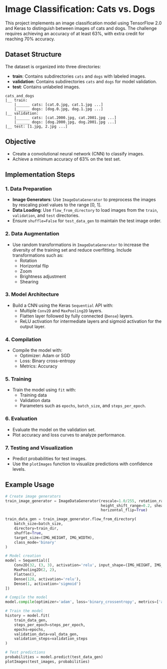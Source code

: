# Image Classification: Cats vs. Dogs

This project implements an image classification model using TensorFlow 2.0 and Keras to distinguish between images of cats and dogs. The challenge requires achieving an accuracy of at least 63%, with extra credit for reaching 70% accuracy.

## Dataset Structure
The dataset is organized into three directories:
- **train**: Contains subdirectories `cats` and `dogs` with labeled images.
- **validation**: Contains subdirectories `cats` and `dogs` for model validation.
- **test**: Contains unlabeled images.

```
cats_and_dogs
|__ train:
    |______ cats: [cat.0.jpg, cat.1.jpg ...]
    |______ dogs: [dog.0.jpg, dog.1.jpg ...]
|__ validation:
    |______ cats: [cat.2000.jpg, cat.2001.jpg ...]
    |______ dogs: [dog.2000.jpg, dog.2001.jpg ...]
|__ test: [1.jpg, 2.jpg ...]
```

## Objective
- Create a convolutional neural network (CNN) to classify images.
- Achieve a minimum accuracy of 63% on the test set.

## Implementation Steps

### 1. Data Preparation
- **Image Generators**: Use `ImageDataGenerator` to preprocess the images by rescaling pixel values to the range [0, 1].
- **Data Loading**: Use `flow_from_directory` to load images from the `train`, `validation`, and `test` directories.
- Ensure `shuffle=False` for `test_data_gen` to maintain the test image order.

### 2. Data Augmentation
- Use random transformations in `ImageDataGenerator` to increase the diversity of the training set and reduce overfitting. Include transformations such as:
  - Rotation
  - Horizontal flip
  - Zoom
  - Brightness adjustment
  - Shearing

### 3. Model Architecture
- Build a CNN using the Keras `Sequential` API with:
  - Multiple `Conv2D` and `MaxPooling2D` layers.
  - Flatten layer followed by fully connected (`Dense`) layers.
  - ReLU activation for intermediate layers and sigmoid activation for the output layer.

### 4. Compilation
- Compile the model with:
  - Optimizer: Adam or SGD
  - Loss: Binary cross-entropy
  - Metrics: Accuracy

### 5. Training
- Train the model using `fit` with:
  - Training data
  - Validation data
  - Parameters such as `epochs`, `batch_size`, and `steps_per_epoch`.

### 6. Evaluation
- Evaluate the model on the validation set.
- Plot accuracy and loss curves to analyze performance.

### 7. Testing and Visualization
- Predict probabilities for test images.
- Use the `plotImages` function to visualize predictions with confidence levels.

## Example Usage

```python
# Create image generators
train_image_generator = ImageDataGenerator(rescale=1.0/255, rotation_range=40, width_shift_range=0.2,
                                           height_shift_range=0.2, shear_range=0.2, zoom_range=0.2,
                                           horizontal_flip=True)

train_data_gen = train_image_generator.flow_from_directory(
    batch_size=batch_size,
    directory=train_dir,
    shuffle=True,
    target_size=(IMG_HEIGHT, IMG_WIDTH),
    class_mode='binary'
)

# Model creation
model = Sequential([
    Conv2D(32, (3, 3), activation='relu', input_shape=(IMG_HEIGHT, IMG_WIDTH, 3)),
    MaxPooling2D(2, 2),
    Flatten(),
    Dense(128, activation='relu'),
    Dense(1, activation='sigmoid')
])

# Compile the model
model.compile(optimizer='adam', loss='binary_crossentropy', metrics=['accuracy'])

# Train the model
history = model.fit(
    train_data_gen,
    steps_per_epoch=steps_per_epoch,
    epochs=epochs,
    validation_data=val_data_gen,
    validation_steps=validation_steps
)

# Test predictions
probabilities = model.predict(test_data_gen)
plotImages(test_images, probabilities)
```
